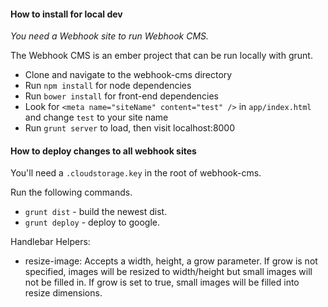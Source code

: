 #### How to install for local dev

*You need a Webhook site to run Webhook CMS.*

The Webhook CMS is an ember project that can be run locally with grunt.

* Clone and navigate to the webhook-cms directory
* Run `npm install` for node dependencies
* Run `bower install` for front-end dependencies
* Look for `<meta name="siteName" content="test" />` in `app/index.html` and change `test` to your site name
* Run `grunt server` to load, then visit localhost:8000

#### How to deploy changes to all webhook sites

You'll need a `.cloudstorage.key` in the root of webhook-cms.

Run the following commands.

* `grunt dist` - build the newest dist.
* `grunt deploy` - deploy to google.

Handlebar Helpers:

* resize-image: Accepts a width, height, a grow parameter. If grow is not specified, images will be resized to width/height but small images will not be filled in. If grow is set to true, small images will be filled into resize dimensions.
